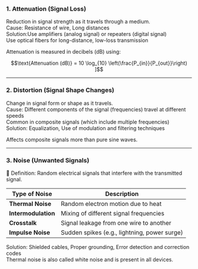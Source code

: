 

### 1. Attenuation (Signal Loss)
Reduction in signal strength as it travels through a medium.  
Cause: Resistance of wire, Long distances  
Solution:Use amplifiers (analog signal) or repeaters (digital signal)  
Use optical fibers for long-distance, low-loss transmission

Attenuation is measured in decibels (dB) using:
```math
\text{Attenuation (dB)} = 10 \log_{10} \left(\frac{P_{in}}{P_{out}}\right)
]
```

---
### 2. Distortion (Signal Shape Changes)
Change in signal form or shape as it travels.  
Cause: Different components of the signal (frequencies) travel at different speeds  
Common in composite signals (which include multiple frequencies)  
Solution: Equalization, Use of modulation and filtering techniques

Affects composite signals more than pure sine waves.

---
### 3. Noise (Unwanted Signals)
📌 Definition:
Random electrical signals that interfere with the transmitted signal.

| Type of Noise       | Description                                  |
| ------------------- | -------------------------------------------- |
| **Thermal Noise**   | Random electron motion due to heat           |
| **Intermodulation** | Mixing of different signal frequencies       |
| **Crosstalk**       | Signal leakage from one wire to another      |
| **Impulse Noise**   | Sudden spikes (e.g., lightning, power surge) |

Solution: Shielded cables, Proper grounding, Error detection and correction codes  
Thermal noise is also called white noise and is present in all devices.